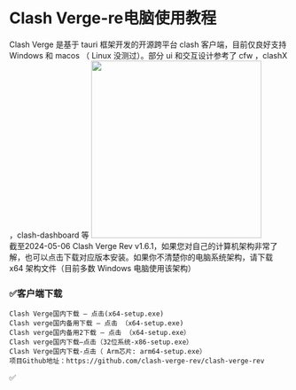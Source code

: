 # Clash Verge-re电脑使用教程<br>
Clash Verge 是基于 tauri 框架开发的开源跨平台 clash 客户端，目前仅良好支持 Windows 和 macos （ Linux 没测过）。部分 ui 和交互设计参考了 cfw ，clashX ，clash-dashboard 等
<img src="https://sev7en.blog/wp-content/uploads/2024/05/logo.png" width="307" height="320"><br>
 截至2024-05-06 Clash Verge Rev v1.6.1，如果您对自己的计算机架构非常了解，也可以点击下载对应版本安装。如果你不清楚你的电脑系统架构，请下载 x64 架构文件（目前多数 Windows 电脑使用该架构）<br>
### ✅客户端下载

```
Clash Verge国内下载 – 点击(x64-setup.exe)
Clash verge国内备用下载 – 点击 （x64-setup.exe)  
Clash verge国内备用2下载 – 点击 （x64-setup.exe）   
Clash verge国内下载–点击（32位系统-x86-setup.exe）   
Clash Verge国内下载-点击（ Arm芯片: arm64-setup.exe）   
项目Github地址：https://github.com/clash-verge-rev/clash-verge-rev 

 ```
 ✅